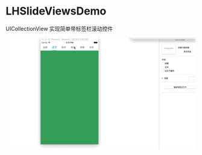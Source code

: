 # LHSlideViewsDemo

UICollectionView 实现简单带标签栏滚动控件

![image](https://github.com/linsyorozuya/LHSlideViewsDemo/blob/master/2016-08-02%2016_33_40.gif)
